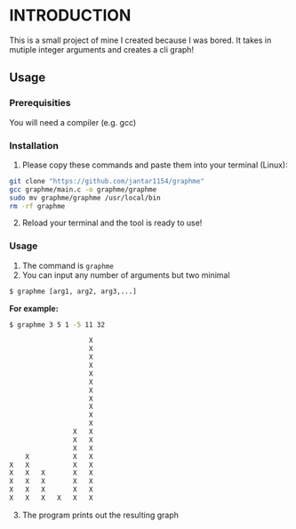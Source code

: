 # INTRODUCTION
This is a small project of mine I created because I was bored. It takes in mutiple integer arguments and creates a cli graph!

## Usage
### Prerequisities
You will need a compiler (e.g. gcc)

### Installation
1. Please copy these commands and paste them into your terminal (Linux):
```bash
git clone "https://github.com/jantar1154/graphme"
gcc graphme/main.c -o graphme/graphme
sudo mv graphme/graphme /usr/local/bin
rm -rf graphme
```
2. Reload your terminal and the tool is ready to use!

### Usage
1. The command is ```graphme```
2. You can input any number of arguments but two minimal
```bash
$ graphme [arg1, arg2, arg3,...]
```
**For example:**
```bash
$ graphme 3 5 1 -5 11 32

                    X   
                    X   
                    X   
                    X   
                    X   
                    X   
                    X   
                    X   
                    X   
                    X   
                    X   
                X   X   
                X   X   
                X   X   
    X           X   X   
X   X           X   X   
X   X   X       X   X   
X   X   X       X   X   
X   X   X       X   X   
X   X   X   X   X   X  
```
3. The program prints out the resulting graph
